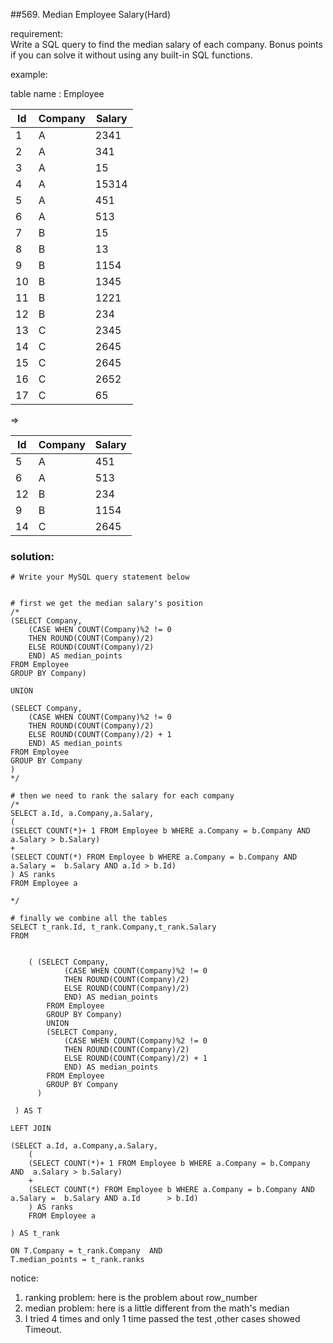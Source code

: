 ##569. Median Employee Salary(Hard)

requirement:  
Write a SQL query to find the median salary of each company. Bonus points if you can solve it without using any built-in SQL functions.

example:

table name : Employee

|Id   | Company    | Salary |
|-----|------------|--------|
|1    | A          | 2341   |
|2    | A          | 341    |
|3    | A          | 15     |
|4    | A          | 15314  |
|5    | A          | 451    |
|6    | A          | 513    |
|7    | B          | 15     |
|8    | B          | 13     |
|9    | B          | 1154   |
|10   | B          | 1345   |
|11   | B          | 1221   |
|12   | B          | 234    |
|13   | C          | 2345   |
|14   | C          | 2645   |
|15   | C          | 2645   |
|16   | C          | 2652   |
|17   | C          | 65     |


=>

|Id   | Company    | Salary |
|-----|------------|--------|
|5    | A          | 451    |
|6    | A          | 513    |
|12   | B          | 234    |
|9    | B          | 1154   |
|14   | C          | 2645   |

### solution:

```
# Write your MySQL query statement below


# first we get the median salary's position
/*
(SELECT Company, 
    (CASE WHEN COUNT(Company)%2 != 0 
    THEN ROUND(COUNT(Company)/2)
    ELSE ROUND(COUNT(Company)/2)
    END) AS median_points
FROM Employee
GROUP BY Company)

UNION

(SELECT Company, 
    (CASE WHEN COUNT(Company)%2 != 0 
    THEN ROUND(COUNT(Company)/2)
    ELSE ROUND(COUNT(Company)/2) + 1
    END) AS median_points
FROM Employee
GROUP BY Company
)
*/

# then we need to rank the salary for each company
/*
SELECT a.Id, a.Company,a.Salary,
(
(SELECT COUNT(*)+ 1 FROM Employee b WHERE a.Company = b.Company AND  a.Salary > b.Salary)
+ 
(SELECT COUNT(*) FROM Employee b WHERE a.Company = b.Company AND a.Salary =  b.Salary AND a.Id > b.Id)
) AS ranks
FROM Employee a

*/

# finally we combine all the tables 
SELECT t_rank.Id, t_rank.Company,t_rank.Salary
FROM


    ( (SELECT Company, 
            (CASE WHEN COUNT(Company)%2 != 0 
            THEN ROUND(COUNT(Company)/2)
            ELSE ROUND(COUNT(Company)/2)
            END) AS median_points
        FROM Employee
        GROUP BY Company)
        UNION
        (SELECT Company, 
            (CASE WHEN COUNT(Company)%2 != 0 
            THEN ROUND(COUNT(Company)/2)
            ELSE ROUND(COUNT(Company)/2) + 1
            END) AS median_points
        FROM Employee
        GROUP BY Company
      )
 
 ) AS T

LEFT JOIN 

(SELECT a.Id, a.Company,a.Salary,
    (
    (SELECT COUNT(*)+ 1 FROM Employee b WHERE a.Company = b.Company AND  a.Salary > b.Salary)
    + 
    (SELECT COUNT(*) FROM Employee b WHERE a.Company = b.Company AND a.Salary =  b.Salary AND a.Id      > b.Id)
    ) AS ranks
    FROM Employee a

) AS t_rank

ON T.Company = t_rank.Company  AND 
T.median_points = t_rank.ranks

```




notice:
1. ranking problem: here is the problem about row_number 
2. median problem: here is a little different from the math's median
3. I tried 4 times and only 1 time passed the test ,other cases showed Timeout.

